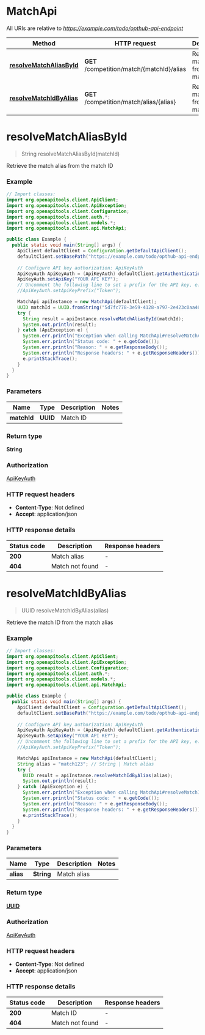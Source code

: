 # MatchApi

All URIs are relative to *https://example.com/todo/opthub-api-endpoint*

| Method | HTTP request | Description |
|------------- | ------------- | -------------|
| [**resolveMatchAliasById**](MatchApi.md#resolveMatchAliasById) | **GET** /competition/match/{matchId}/alias | Retrieve the match alias from the match ID |
| [**resolveMatchIdByAlias**](MatchApi.md#resolveMatchIdByAlias) | **GET** /competition/match/alias/{alias} | Retrieve the match ID from the match alias |


<a id="resolveMatchAliasById"></a>
# **resolveMatchAliasById**
> String resolveMatchAliasById(matchId)

Retrieve the match alias from the match ID

### Example
```java
// Import classes:
import org.openapitools.client.ApiClient;
import org.openapitools.client.ApiException;
import org.openapitools.client.Configuration;
import org.openapitools.client.auth.*;
import org.openapitools.client.models.*;
import org.openapitools.client.api.MatchApi;

public class Example {
  public static void main(String[] args) {
    ApiClient defaultClient = Configuration.getDefaultApiClient();
    defaultClient.setBasePath("https://example.com/todo/opthub-api-endpoint");
    
    // Configure API key authorization: ApiKeyAuth
    ApiKeyAuth ApiKeyAuth = (ApiKeyAuth) defaultClient.getAuthentication("ApiKeyAuth");
    ApiKeyAuth.setApiKey("YOUR API KEY");
    // Uncomment the following line to set a prefix for the API key, e.g. "Token" (defaults to null)
    //ApiKeyAuth.setApiKeyPrefix("Token");

    MatchApi apiInstance = new MatchApi(defaultClient);
    UUID matchId = UUID.fromString("5d7fc778-3e59-4128-a797-2e423c0aa461"); // UUID | Match ID
    try {
      String result = apiInstance.resolveMatchAliasById(matchId);
      System.out.println(result);
    } catch (ApiException e) {
      System.err.println("Exception when calling MatchApi#resolveMatchAliasById");
      System.err.println("Status code: " + e.getCode());
      System.err.println("Reason: " + e.getResponseBody());
      System.err.println("Response headers: " + e.getResponseHeaders());
      e.printStackTrace();
    }
  }
}
```

### Parameters

| Name | Type | Description  | Notes |
|------------- | ------------- | ------------- | -------------|
| **matchId** | **UUID**| Match ID | |

### Return type

**String**

### Authorization

[ApiKeyAuth](../README.md#ApiKeyAuth)

### HTTP request headers

 - **Content-Type**: Not defined
 - **Accept**: application/json

### HTTP response details
| Status code | Description | Response headers |
|-------------|-------------|------------------|
| **200** | Match alias |  -  |
| **404** | Match not found |  -  |

<a id="resolveMatchIdByAlias"></a>
# **resolveMatchIdByAlias**
> UUID resolveMatchIdByAlias(alias)

Retrieve the match ID from the match alias

### Example
```java
// Import classes:
import org.openapitools.client.ApiClient;
import org.openapitools.client.ApiException;
import org.openapitools.client.Configuration;
import org.openapitools.client.auth.*;
import org.openapitools.client.models.*;
import org.openapitools.client.api.MatchApi;

public class Example {
  public static void main(String[] args) {
    ApiClient defaultClient = Configuration.getDefaultApiClient();
    defaultClient.setBasePath("https://example.com/todo/opthub-api-endpoint");
    
    // Configure API key authorization: ApiKeyAuth
    ApiKeyAuth ApiKeyAuth = (ApiKeyAuth) defaultClient.getAuthentication("ApiKeyAuth");
    ApiKeyAuth.setApiKey("YOUR API KEY");
    // Uncomment the following line to set a prefix for the API key, e.g. "Token" (defaults to null)
    //ApiKeyAuth.setApiKeyPrefix("Token");

    MatchApi apiInstance = new MatchApi(defaultClient);
    String alias = "match123"; // String | Match alias
    try {
      UUID result = apiInstance.resolveMatchIdByAlias(alias);
      System.out.println(result);
    } catch (ApiException e) {
      System.err.println("Exception when calling MatchApi#resolveMatchIdByAlias");
      System.err.println("Status code: " + e.getCode());
      System.err.println("Reason: " + e.getResponseBody());
      System.err.println("Response headers: " + e.getResponseHeaders());
      e.printStackTrace();
    }
  }
}
```

### Parameters

| Name | Type | Description  | Notes |
|------------- | ------------- | ------------- | -------------|
| **alias** | **String**| Match alias | |

### Return type

[**UUID**](UUID.md)

### Authorization

[ApiKeyAuth](../README.md#ApiKeyAuth)

### HTTP request headers

 - **Content-Type**: Not defined
 - **Accept**: application/json

### HTTP response details
| Status code | Description | Response headers |
|-------------|-------------|------------------|
| **200** | Match ID |  -  |
| **404** | Match not found |  -  |

